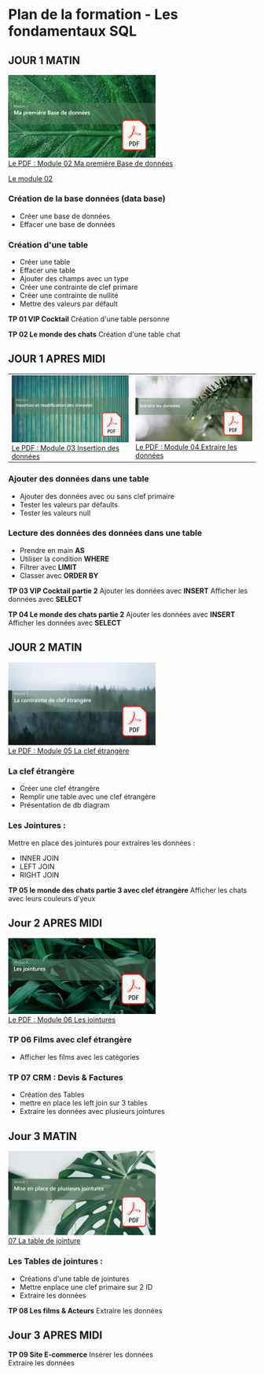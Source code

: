 # Plan de la formation - Les fondamentaux SQL

## JOUR 1 MATIN
<a href="./00 Les fichiers PDF - Supports de cours/02 Ma première Base de données.pdf">
  <img src="./img/mod/m2.webp" width="300">
</a>  
<br>
<a href="./00 Les fichiers PDF - Supports de cours/02 Ma première Base de données.pdf">
Le PDF : Module 02 Ma première Base de données
</a>  

[Le module 02](./01%20Modules/02%20Ma%20première%20Base%20de%20données.md)  

### Création de la base données (data base)
- Créer une base de données  
- Effacer une base de données  
### Création d'une table
- Créer une table  
- Effacer une table  
- Ajouter des champs avec un type  
- Créer une contrainte de clef primare  
- Créer une contrainte de nullité  
- Mettre des valeurs par défault  


**TP 01 VIP Cocktail** Création d'une table personne  

**TP 02 Le monde des chats** Création d'une table chat
## JOUR 1 APRES MIDI
<table border=0>
<tr>
<td>
<a href="./00 Les fichiers PDF - Supports de cours/03 Insertion des données.pdf">
  <img src="./img/mod/m3.webp" width="300">
</a>  
<br>
<a href="./00 Les fichiers PDF - Supports de cours/03 Insertion des données.pdf">
Le PDF : Module 03 Insertion des données
</a>  
</td>
<td>
<a href="./00 Les fichiers PDF - Supports de cours/04 Extraire les données.pdf">
  <img src="./img/mod/m4.webp" width="300">
</a>  
<br>
<a href="./00 Les fichiers PDF - Supports de cours/04 Extraire les données.pdf">
Le PDF : Module 04 Extraire les données
</a>  
</td>

</tr>
</table>

### Ajouter des données dans une table
- Ajouter des données avec ou sans clef primaire  
- Tester les valeurs par défaults  
- Tester les valeurs null  

### Lecture des données des données dans une table
- Prendre en main **AS**
- Utiliser la condition **WHERE**
- Filtrer avec **LIMIT**
- Classer avec **ORDER BY**

 **TP 03 VIP Cocktail partie 2**
Ajouter les données avec **INSERT**
Afficher les données avec **SELECT**

 **TP 04 Le monde des chats partie 2** 
Ajouter les données avec **INSERT**
Afficher les données avec **SELECT**

## JOUR 2 MATIN
<a href="./00 Les fichiers PDF - Supports de cours/05 La clef étrangère.pdf">
  <img src="./img/mod/m5.webp" width="300">
</a>  
<br>
<a href="./00 Les fichiers PDF - Supports de cours/05 La clef étrangère.pdf">
Le PDF : Module 05 La clef étrangère
</a>

### La clef étrangère
- Créer une clef étrangère  
- Remplir une table avec une clef étrangère  
- Présentation de db diagram    

### Les Jointures :
Mettre en place des jointures pour extraires les données :
- INNER JOIN  
- LEFT JOIN  
- RIGHT JOIN  
  
**TP 05 le monde des chats partie 3 avec clef étrangère**
Afficher les chats avec leurs couleurs d'yeux 

## Jour 2 APRES MIDI
<a href="./00 Les fichiers PDF - Supports de cours/06 Les jointures.pdf">
  <img src="./img/mod/m6.webp" width="300">
</a>  
<br>
<a href="./00 Les fichiers PDF - Supports de cours/06 Les jointures.pdf">
Le PDF : Module 06 Les jointures
</a>
  
### TP 06 Films  avec clef étrangère 
- Afficher les films avec les catégories

### TP 07 CRM : Devis & Factures 
- Création des Tables
- mettre en place les left join sur 3 tables  
- Extraire les données avec plusieurs jointures  

## Jour 3 MATIN
<a href="./00 Les fichiers PDF - Supports de cours/07 La table de jointure.pdf">
  <img src="./img/mod/m7.webp" width="300">
</a>  
<br>
<a href="./00 Les fichiers PDF - Supports de cours/07 La table de jointure.pdf">  
07 La table de jointure
</a>

### Les Tables de jointures :
- Créations d'une table de jointures
- Mettre enplace une clef primaire sur 2 ID
- Extraire les données  
  
**TP 08 Les films & Acteurs** Extraire les données  
## Jour 3 APRES MIDI

**TP 09 Site E-commerce**
Insérer les données  
Extraire les données  
